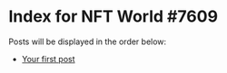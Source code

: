 # Index for NFT World #7609
Posts will be displayed in the order below:

- [Your first post](./001-first.md)

